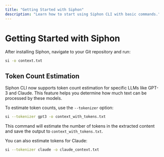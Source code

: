 ```yaml
---
title: "Getting Started with Siphon"
description: "Learn how to start using Siphon CLI with basic commands."
---
```


# Getting Started with Siphon

After installing Siphon, navigate to your Git repository and run:

```bash
si -o context.txt
```

## Token Count Estimation

Siphon CLI now supports token count estimation for specific LLMs like GPT-3 and Claude. This feature helps you determine how much text can be processed by these models.

To estimate token counts, use the `--tokenizer` option:

```bash
si --tokenizer gpt3 -o context_with_tokens.txt
```

This command will estimate the number of tokens in the extracted content and save the output to `context_with_tokens.txt`.

You can also estimate tokens for Claude:

```bash
si --tokenizer claude -o claude_context.txt
```
